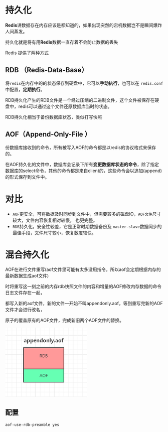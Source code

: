 # 持久化

**Redis**讲数据存在内存应该是都知道的，如果出现突然的宕机数据岂不是瞬间爆炸人间蒸发。

持久化就是将有用**Redis**数据一直存着不会防止数据的丢失

Redis 提供了两种方式

## RDB （Redis-Data-Base）

将`redis`在内存中的的状态保存到硬盘中，它可以**手动执行**，也可以在 `redis.conf`中配置，**定期执行**。

RDB持久化产生的RDB文件是一个经过压缩的二进制文件，这个文件被保存在硬盘中，redis可以通过这个文件还原数据库当时的状态。

RDB持久化相当于备份数据库状态，类似打写快照

## AOF（Append-Only-File ）

份数据库接收到的命令，所有被写入AOF的命令都是以redis的协议格式来保存的。

在AOF持久化的文件中，数据库会记录下所有**变更数据库状态的命令**，除了指定数据库的select命令，其他的命令都是来自client的，这些命令会以追加(append)的形式保存到文件中。

# 对比

- `AOF`更安全，可将数据及时同步到文件中，但需要较多的磁盘IO，`AOF文件`尺寸较大，文件内容恢复相对较慢， 也更完整。
- `RDB`持久化，安全性较差，它是正常时期数据备份及 `master-slave`数据同步的最佳手段，文件尺寸较小，恢复数度较快。

# 混合持久化

AOF在进行文件重写(aof文件里可能有太多没用指令，所以aof会定期根据内存的最新数据生成aof文件)

时将重写这一刻之前的内存rdb快照文件的内容和增量的AOF修改内存数据的命令日志文件存在一起，

都写入新的aof文件，新的文件一开始不叫appendonly.aof，等到重写完新的AOF文件才会进行改名，

原子的覆盖原有的AOF文件，完成新旧两个AOF文件的替换。

![1592298901996](../../image/1592298901996.png)



## 配置

```shell
aof-use-rdb-preamble yes   
```

